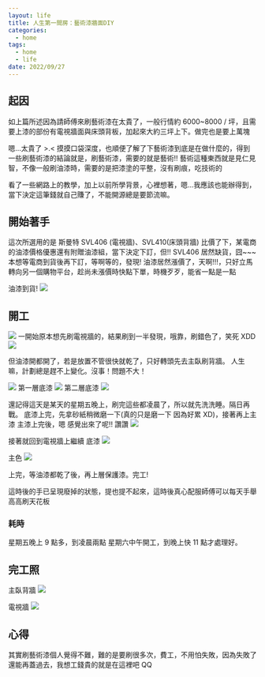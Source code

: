 ```yaml
---
layout: life
title: 人生第一間房：藝術漆牆面DIY
categories:
  - home
tags:
  - home
  - life
date: 2022/09/27
---
```


## 起因

如上篇所述因為請師傅來刷藝術漆在太貴了，一般行情約 6000~8000 / 坪，且需要上漆的部份有電視牆面與床頭背板，加起來大約三坪上下。做完也是要上萬塊

嗯...太貴了 >.< 摸摸口袋深度，也順便了解了下藝術漆到底是在做什麼的，得到一些刷藝術漆的結論就是，刷藝術漆，需要的就是藝術!!
藝術這種東西就是見仁見智，不像一般刷油漆時，需要的是把漆塗的平整，沒有刷痕，吃技術的

看了一些網路上的教學，加上以前所學背景，心裡想著，嗯...我應該也能辦得到，當下決定這筆錢就自己賺了，不能開源總是要節流嘛。

## 開始著手

這次所選用的是 斯曼特 SVL406 (電視牆)、SVL410(床頭背牆)
比價了下，某電商的油漆價格優惠還有附贈油漆組，當下決定下訂，但!! SVL406 居然缺貨，囧~~~
本想等電商到貨後再下訂，等啊等的，發現! 油漆居然漲價了，天啊!!!，只好立馬轉向另一個購物平台，趁尚未漲價時快點下單，時機歹歹，能省一點是一點

油漆到貨!
![](assets/images/home/paint/IMG_1303.JPG)

## 開工

![](assets/images/home/paint/IMG_1302.JPG)
一開始原本想先刷電視牆的，結果刷到一半發現，哦靠，刷錯色了，笑死 XDD
![](assets/images/home/paint/IMG_1310.JPG)

但油漆開都開了，若是放置不管很快就乾了，只好轉頭先去主臥刷背牆。
人生嘛，計劃總是趕不上變化。沒事！問題不大！

![](assets/images/home/paint/IMG_1280.JPG)
第一層底漆
![](assets/images/home/paint/IMG_1307.JPG)
第二層底漆
![](assets/images/home/paint/IMG_1308.JPG)

還記得這天是某天的星期五晚上，刷完這些都凌晨了，所以就先洗洗睡。隔日再戰。
底漆上完，先拿砂紙稍微磨一下(真的只是磨一下 因為好累 XD)，接著再上主漆
主漆上完後，嗯 感覺出來了呢!! 讚讚
![](assets/images/home/paint/IMG_1315.JPG)

接著就回到電視牆上繼續
底漆
![](assets/images/home/paint/IMG_1318.JPG)

主色
![](assets/images/home/paint/IMG_1323.JPG)

上完，等油漆都乾了後，再上層保護漆。完工!

這時後的手已呈現廢掉的狀態，提也提不起來，這時後真心配服師傅可以每天手舉高高刷天花板

### 耗時

星期五晚上 9 點多，到凌晨兩點
星期六中午開工，到晚上快 11 點才處理好。

## 完工照

主臥背牆
![](assets/images/home/paint/IMG_1326.JPG)

電視牆
![](assets/images/home/paint/IMG_1325.JPG)

## 心得

其實刷藝術漆個人覺得不難，難的是要刷很多次，費工，不用怕失敗，因為失敗了還能再蓋過去，我想工錢貴的就是在這裡吧 QQ
